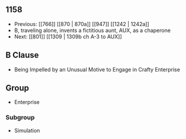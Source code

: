 ## 1158
- Previous: [[766]] [[870 | 870a]] [[947]] [[1242 | 1242a]] 
- B, traveling alone, invents a fictitious aunt, AUX, as a chaperone
- Next: [[801]] [[1309 | 1309b ch A-3 to AUX]] 

## B Clause
- Being Impelled by an Unusual Motive to Engage in Crafty Enterprise

## Group
- Enterprise

### Subgroup
- Simulation


